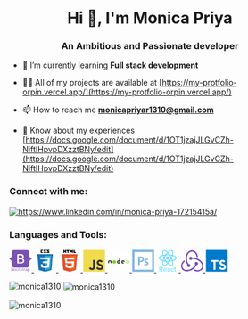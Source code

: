 <h1 align="center">Hi 👋, I'm Monica Priya</h1>
<h3 align="center">An Ambitious and Passionate developer</h3>



- 🌱 I’m currently learning **Full stack development**

- 👨‍💻 All of my projects are available at [https://my-protfolio-orpin.vercel.app/](https://my-protfolio-orpin.vercel.app/)

- 📫 How to reach me **monicapriyar1310@gmail.com**

- 📄 Know about my experiences [https://docs.google.com/document/d/1OT1jzajJLGvCZh-NiftIHpvpDXzztBNy/edit](https://docs.google.com/document/d/1OT1jzajJLGvCZh-NiftIHpvpDXzztBNy/edit)

<h3 align="left">Connect with me:</h3>
<p align="left">
<a href="https://linkedin.com/in/https://www.linkedin.com/in/monica-priya-17215415a/" target="blank"><img align="center" src="https://raw.githubusercontent.com/rahuldkjain/github-profile-readme-generator/master/src/images/icons/Social/linked-in-alt.svg" alt="https://www.linkedin.com/in/monica-priya-17215415a/" height="30" width="40" /></a>
</p>

<h3 align="left">Languages and Tools:</h3>
<p align="left"> <a href="https://getbootstrap.com" target="_blank" rel="noreferrer"> <img src="https://raw.githubusercontent.com/devicons/devicon/master/icons/bootstrap/bootstrap-plain-wordmark.svg" alt="bootstrap" width="40" height="40"/> </a> <a href="https://www.w3schools.com/css/" target="_blank" rel="noreferrer"> <img src="https://raw.githubusercontent.com/devicons/devicon/master/icons/css3/css3-original-wordmark.svg" alt="css3" width="40" height="40"/> </a> <a href="https://www.w3.org/html/" target="_blank" rel="noreferrer"> <img src="https://raw.githubusercontent.com/devicons/devicon/master/icons/html5/html5-original-wordmark.svg" alt="html5" width="40" height="40"/> </a> <a href="https://developer.mozilla.org/en-US/docs/Web/JavaScript" target="_blank" rel="noreferrer"> <img src="https://raw.githubusercontent.com/devicons/devicon/master/icons/javascript/javascript-original.svg" alt="javascript" width="40" height="40"/> </a> <a href="https://nodejs.org" target="_blank" rel="noreferrer"> <img src="https://raw.githubusercontent.com/devicons/devicon/master/icons/nodejs/nodejs-original-wordmark.svg" alt="nodejs" width="40" height="40"/> </a> <a href="https://www.photoshop.com/en" target="_blank" rel="noreferrer"> <img src="https://raw.githubusercontent.com/devicons/devicon/master/icons/photoshop/photoshop-line.svg" alt="photoshop" width="40" height="40"/> </a> <a href="https://reactjs.org/" target="_blank" rel="noreferrer"> <img src="https://raw.githubusercontent.com/devicons/devicon/master/icons/react/react-original-wordmark.svg" alt="react" width="40" height="40"/> </a> <a href="https://redux.js.org" target="_blank" rel="noreferrer"> <img src="https://raw.githubusercontent.com/devicons/devicon/master/icons/redux/redux-original.svg" alt="redux" width="40" height="40"/> </a> <a href="https://www.typescriptlang.org/" target="_blank" rel="noreferrer"> <img src="https://raw.githubusercontent.com/devicons/devicon/master/icons/typescript/typescript-original.svg" alt="typescript" width="40" height="40"/> </a> </p>

<p><img align="left" src="https://github-readme-stats.vercel.app/api/top-langs?username=monica1310&show_icons=true&locale=en&layout=compact" alt="monica1310" /></p>

<p>&nbsp;<img align="center" src="https://github-readme-stats.vercel.app/api?username=monica1310&show_icons=true&locale=en" alt="monica1310" /></p>

<p><img align="center" src="https://github-readme-streak-stats.herokuapp.com/?user=monica1310&" alt="monica1310" /></p>
